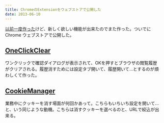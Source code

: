 ```yaml
---
title: ChromeのExtensionをウェブストアで公開した
date: 2013-06-10
---
```


[以前一度作った](/posts/2013/history-clear-chrome-extension/)けど、新しく欲しい機能が出来たのでまた作った。ついでにChrome ウェブストアで公開した。

## [OneClickClear](https://chrome.google.com/webstore/detail/oneclickclear/ohhopklkkjljpjhenigiablpgooanpjb)

ワンクリックで確認ダイアログが表示されて、OKを押すとブラウザの閲覧履歴がクリアされる。履歴消すためには設定タブ開いて、履歴開いて…とするのが煩わしくて作った。

## [CookieManager](https://chrome.google.com/webstore/detail/cookiemanager/ecnfgpebfncdeoomhpbfcbnamhkcmgjf)

業務中にクッキーを消す場面が何回かあって。こちらもいちいち設定を開いて…と、いう同じような動機。こちらは消すクッキーを選べるのと、URLで絞込が出来る。
